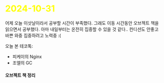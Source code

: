 # <span style="color:yellow">2024-10-31</span>
어제 오늘 이삿날이라서 공부할 시간이 부족했다. 그래도 이동 시간동안 오브젝트 책을 읽으면서 공부했다.
아마 내일부터는 온전히 집중할 수 있을 것 같다.. 컨디션도 안좋고 바쁜 와중 집중하려고 노력중 :(


오늘 본 테코톡:
- 피케이의 Nginx
- 조엘의 GC
#### 오브젝트 책 정리